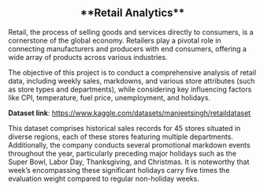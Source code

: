 <h2 align="center">**Retail Analytics**</h2>

Retail, the process of selling goods and services directly to consumers, is a cornerstone of the global economy. Retailers play a pivotal role in connecting manufacturers and producers with end consumers, offering a wide array of products across various industries.

The objective of this project is to conduct a comprehensive analysis of retail data, including weekly sales, markdowns, and various store attributes (such as store types and departments), while considering key influencing factors like CPI, temperature, fuel price, unemployment, and holidays.

**Dataset link**: https://www.kaggle.com/datasets/manjeetsingh/retaildataset

This dataset comprises historical sales records for 45 stores situated in diverse regions, each of these stores featuring multiple departments. Additionally, the company conducts several promotional markdown events throughout the year, particularly preceding major holidays such as the Super Bowl, Labor Day, Thanksgiving, and Christmas. It is noteworthy that week’s encompassing these significant holidays carry five times the evaluation weight compared to regular non-holiday weeks.
